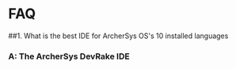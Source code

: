 # FAQ

##1. What is the best IDE for ArcherSys OS's 10 installed languages 
### A: The ArcherSys DevRake IDE
